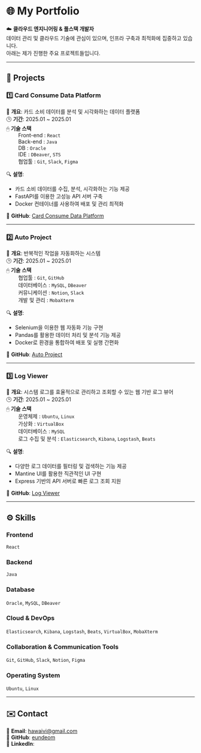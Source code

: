 # 🌐 My Portfolio

☁️ **클라우드 엔지니어링 & 풀스택 개발자**  
데이터 관리 및 클라우드 기술에 관심이 있으며, 인프라 구축과 최적화에 집중하고 있습니다.  
아래는 제가 진행한 주요 프로젝트들입니다.

---

## 📂 Projects

### 1️⃣ Card Consume Data Platform
🔖 **개요**: 카드 소비 데이터를 분석 및 시각화하는 데이터 플랫폼  
🕒 **기간**: 2025.01 ~ 2025.01  
🖱 **기술 스택** <br>
&emsp;&emsp; Front-end : `React` <br>
&emsp;&emsp; Back-end : `Java` <br>
&emsp;&emsp; DB : `Oracle` <br>
&emsp;&emsp; IDE : `DBeaver`, `STS` <br>
&emsp;&emsp; 협업툴 : `Git`, `Slack`, `Figma`

🔍 **설명**:
- 카드 소비 데이터를 수집, 분석, 시각화하는 기능 제공
- FastAPI를 이용한 고성능 API 서버 구축
- Docker 컨테이너를 사용하여 배포 및 관리 최적화

🔗 **GitHub**: [Card Consume Data Platform](https://github.com/eundeom/card_consume_data_platform)

---

### 2️⃣ Auto Project
🔖 **개요**: 반복적인 작업을 자동화하는 시스템  
🕒 **기간**: 2025.01 ~ 2025.01  
🖱 **기술 스택** <br>
&emsp;&emsp; 협업툴 : `Git`, `GitHub` <br>
&emsp;&emsp; 데이터베이스 : `MySQL`, `DBeaver` <br>
&emsp;&emsp; 커뮤니케이션 : `Notion`, `Slack` <br>
&emsp;&emsp; 개발 및 관리 : `MobaXterm`

🔍 **설명**:
- Selenium을 이용한 웹 자동화 기능 구현
- Pandas를 활용한 데이터 처리 및 분석 기능 제공
- Docker로 환경을 통합하여 배포 및 실행 간편화

🔗 **GitHub**: [Auto Project](https://github.com/eundeom/auto_project)

---

### 3️⃣ Log Viewer
🔖 **개요**: 시스템 로그를 효율적으로 관리하고 조회할 수 있는 웹 기반 로그 뷰어  
🕒 **기간**: 2025.01 ~ 2025.01  
🖱 **기술 스택** <br>
&emsp;&emsp; 운영체제 : `Ubuntu`, `Linux` <br>
&emsp;&emsp; 가상화 : `VirtualBox` <br>
&emsp;&emsp; 데이터베이스 : `MySQL` <br>
&emsp;&emsp; 로그 수집 및 분석 : `Elasticsearch`, `Kibana`, `Logstash`, `Beats`

🔍 **설명**:
- 다양한 로그 데이터를 필터링 및 검색하는 기능 제공
- Mantine UI를 활용한 직관적인 UI 구현
- Express 기반의 API 서버로 빠른 로그 조회 지원

🔗 **GitHub**: [Log Viewer](https://github.com/eundeom/log-viewer)

---

## ⚙️ Skills

### **Frontend**
`React`

### **Backend**
`Java`

### **Database**
`Oracle`, `MySQL`, `DBeaver`

### **Cloud & DevOps**
`Elasticsearch`, `Kibana`, `Logstash`, `Beats`, `VirtualBox`, `MobaXterm`

### **Collaboration & Communication Tools**
`Git`, `GitHub`, `Slack`, `Notion`, `Figma`

### **Operating System**
`Ubuntu`, `Linux`


---

## ✉️ Contact
📧 **Email**: hawaivi@gmail.com  
📎 **GitHub**: [eundeom](https://github.com/eundeom)  
📎 **LinkedIn**: 
